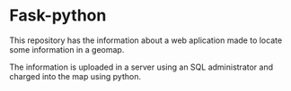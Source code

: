 # Fask-python

This repository has the information about a web aplication made to locate some information in a geomap. 

The information is uploaded in a server using an SQL administrator and charged into the map using python.
